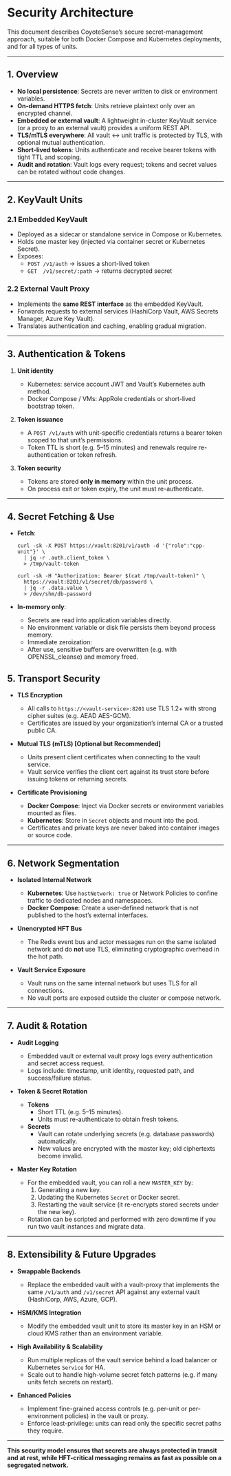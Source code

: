 # Security Architecture

This document describes CoyoteSense’s secure secret-management approach, suitable for both Docker Compose and Kubernetes deployments, and for all types of units.

---

## 1. Overview

- **No local persistence**: Secrets are never written to disk or environment variables.
- **On-demand HTTPS fetch**: Units retrieve plaintext only over an encrypted channel.
- **Embedded or external vault**: A lightweight in-cluster KeyVault service (or a proxy to an external vault) provides a uniform REST API.
- **TLS/mTLS everywhere**: All vault ↔ unit traffic is protected by TLS, with optional mutual authentication.
- **Short-lived tokens**: Units authenticate and receive bearer tokens with tight TTL and scoping.
- **Audit and rotation**: Vault logs every request; tokens and secret values can be rotated without code changes.

---

## 2. KeyVault Units

### 2.1 Embedded KeyVault  
- Deployed as a sidecar or standalone service in Compose or Kubernetes.  
- Holds one master key (injected via container secret or Kubernetes Secret).  
- Exposes:
  - `POST /v1/auth` → issues a short-lived token  
  - `GET  /v1/secret/:path` → returns decrypted secret  

### 2.2 External Vault Proxy  
- Implements the **same REST interface** as the embedded KeyVault.  
- Forwards requests to external services (HashiCorp Vault, AWS Secrets Manager, Azure Key Vault).  
- Translates authentication and caching, enabling gradual migration.

---

## 3. Authentication & Tokens

1. **Unit identity**  
   - Kubernetes: service account JWT and Vault’s Kubernetes auth method.  
   - Docker Compose / VMs: AppRole credentials or short-lived bootstrap token.

2. **Token issuance**  
   - A `POST /v1/auth` with unit-specific credentials returns a bearer token scoped to that unit’s permissions.  
   - Token TTL is short (e.g. 5–15 minutes) and renewals require re-authentication or token refresh.

3. **Token security**  
   - Tokens are stored **only in memory** within the unit process.  
   - On process exit or token expiry, the unit must re-authenticate.

---

## 4. Secret Fetching & Use

- **Fetch**:   
  ```shell
  curl -sk -X POST https://vault:8201/v1/auth -d '{"role":"cpp-unit"}' \
    | jq -r .auth.client_token \
    > /tmp/vault-token

  curl -sk -H "Authorization: Bearer $(cat /tmp/vault-token)" \
    https://vault:8201/v1/secret/db/password \
    | jq -r .data.value \
    > /dev/shm/db-password

- **In-memory only**:

  - Secrets are read into application variables directly.
  - No environment variable or disk file persists them beyond process memory.
  - Immediate zeroization:
  - After use, sensitive buffers are overwritten (e.g. with OPENSSL_cleanse) and memory freed.

## 5. Transport Security

- **TLS Encryption**  
  - All calls to `https://<vault-service>:8201` use TLS 1.2+ with strong cipher suites (e.g. AEAD AES-GCM).  
  - Certificates are issued by your organization’s internal CA or a trusted public CA.

- **Mutual TLS (mTLS) [Optional but Recommended]**  
  - Units present client certificates when connecting to the vault service.  
  - Vault service verifies the client cert against its trust store before issuing tokens or returning secrets.

- **Certificate Provisioning**  
  - **Docker Compose**: Inject via Docker secrets or environment variables mounted as files.  
  - **Kubernetes**: Store in `Secret` objects and mount into the pod.  
  - Certificates and private keys are never baked into container images or source code.

---

## 6. Network Segmentation

- **Isolated Internal Network**  
  - **Kubernetes**: Use `hostNetwork: true` or Network Policies to confine traffic to dedicated nodes and namespaces.  
  - **Docker Compose**: Create a user-defined network that is not published to the host’s external interfaces.

- **Unencrypted HFT Bus**  
  - The Redis event bus and actor messages run on the same isolated network and do **not** use TLS, eliminating cryptographic overhead in the hot path.

- **Vault Service Exposure**  
  - Vault runs on the same internal network but uses TLS for all connections.  
  - No vault ports are exposed outside the cluster or compose network.

---

## 7. Audit & Rotation

- **Audit Logging**  
  - Embedded vault or external vault proxy logs every authentication and secret access request.  
  - Logs include: timestamp, unit identity, requested path, and success/failure status.

- **Token & Secret Rotation**  
  - **Tokens**  
    - Short TTL (e.g. 5–15 minutes).  
    - Units must re-authenticate to obtain fresh tokens.  
  - **Secrets**  
    - Vault can rotate underlying secrets (e.g. database passwords) automatically.  
    - New values are encrypted with the master key; old ciphertexts become invalid.

- **Master Key Rotation**  
  - For the embedded vault, you can roll a new `MASTER_KEY` by:
    1. Generating a new key.  
    2. Updating the Kubernetes `Secret` or Docker secret.  
    3. Restarting the vault service (it re-encrypts stored secrets under the new key).
  - Rotation can be scripted and performed with zero downtime if you run two vault instances and migrate data.

---

## 8. Extensibility & Future Upgrades

- **Swappable Backends**  
  - Replace the embedded vault with a vault-proxy that implements the same `/v1/auth` and `/v1/secret` API against any external vault (HashiCorp, AWS, Azure, GCP).

- **HSM/KMS Integration**  
  - Modify the embedded vault unit to store its master key in an HSM or cloud KMS rather than an environment variable.

- **High Availability & Scalability**  
  - Run multiple replicas of the vault service behind a load balancer or Kubernetes `Service` for HA.  
  - Scale out to handle high-volume secret fetch patterns (e.g. if many units fetch secrets on restart).

- **Enhanced Policies**  
  - Implement fine-grained access controls (e.g. per-unit or per-environment policies) in the vault or proxy.  
  - Enforce least-privilege: units can read only the specific secret paths they require.

---

**This security model ensures that secrets are always protected in transit and at rest, while HFT-critical messaging remains as fast as possible on a segregated network.**  
